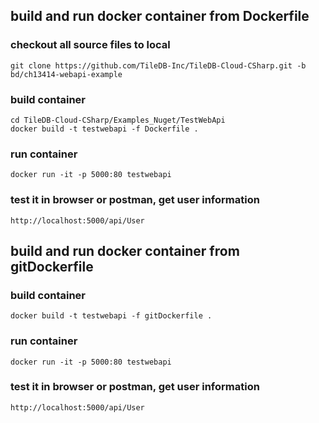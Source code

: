 ## build and run docker container from Dockerfile
### checkout all source files to local
```
git clone https://github.com/TileDB-Inc/TileDB-Cloud-CSharp.git -b bd/ch13414-webapi-example
```
### build container
```
cd TileDB-Cloud-CSharp/Examples_Nuget/TestWebApi
docker build -t testwebapi -f Dockerfile .
```
### run container
```
docker run -it -p 5000:80 testwebapi
```

### test it in browser or postman, get user information
```
http://localhost:5000/api/User
```

## build and run docker container from gitDockerfile
### build container
```
docker build -t testwebapi -f gitDockerfile .
```
### run container
```
docker run -it -p 5000:80 testwebapi
```
### test it in browser or postman, get user information
```
http://localhost:5000/api/User
```